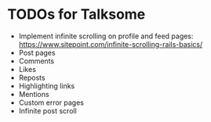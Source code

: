 # TODOs for Talksome
* Implement infinite scrolling on profile and feed pages: https://www.sitepoint.com/infinite-scrolling-rails-basics/
* Post pages
* Comments
* Likes
* Reposts
* Highlighting links
* Mentions
* Custom error pages
* Infinite post scroll
